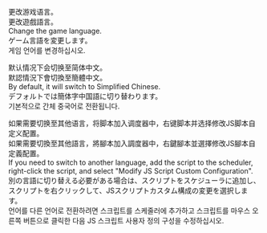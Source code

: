 更改游戏语言。  
更改遊戲語言。  
Change the game language.  
ゲーム言語を変更します。  
게임 언어를 변경하십시오.  

默认情况下会切换至简体中文。  
默認情況下會切換至簡體中文。  
By default, it will switch to Simplified Chinese.  
デフォルトでは簡体字中国語に切り替わります。  
기본적으로 간체 중국어로 전환됩니다.  

如果需要切换至其他语言，将脚本加入调度器中，右键脚本并选择修改JS脚本自定义配置。  
如果需要切換至其他語言，將腳本加入調度器中，右鍵腳本並選擇修改JS腳本自定義配置。  
If you need to switch to another language, add the script to the scheduler, right-click the script, and select "Modify JS Script Custom Configuration".  
別の言語に切り替える必要がある場合は、スクリプトをスケジューラに追加し、スクリプトを右クリックして、JSスクリプトカスタム構成の変更を選択します。  
언어를 다른 언어로 전환하려면 스크립트를 스케줄러에 추가하고 스크립트를 마우스 오른쪽 버튼으로 클릭한 다음 JS 스크립트 사용자 정의 구성을 수정하십시오.  